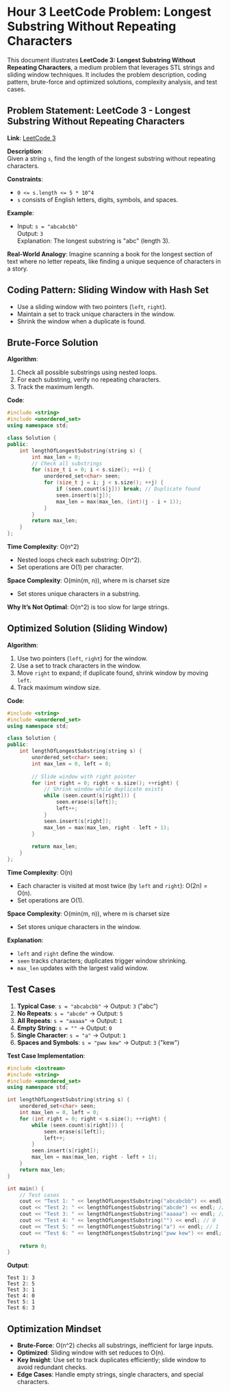 # Hour 3 LeetCode Problem: Longest Substring Without Repeating Characters

This document illustrates **LeetCode 3: Longest Substring Without Repeating Characters**, a medium problem that leverages STL strings and sliding window techniques. It includes the problem description, coding pattern, brute-force and optimized solutions, complexity analysis, and test cases.

## Problem Statement: LeetCode 3 - Longest Substring Without Repeating Characters
**Link**: [LeetCode 3](https://leetcode.com/problems/longest-substring-without-repeating-characters/)

**Description**:  
Given a string `s`, find the length of the longest substring without repeating characters.

**Constraints**:
- `0 <= s.length <= 5 * 10^4`
- `s` consists of English letters, digits, symbols, and spaces.

**Example**:
- Input: `s = "abcabcbb"`  
  Output: `3`  
  Explanation: The longest substring is "abc" (length 3).

**Real-World Analogy**: Imagine scanning a book for the longest section of text where no letter repeats, like finding a unique sequence of characters in a story.

## Coding Pattern: Sliding Window with Hash Set
- Use a sliding window with two pointers (`left`, `right`).
- Maintain a set to track unique characters in the window.
- Shrink the window when a duplicate is found.

## Brute-Force Solution
**Algorithm**:
1. Check all possible substrings using nested loops.
2. For each substring, verify no repeating characters.
3. Track the maximum length.

**Code**:
```cpp
#include <string>
#include <unordered_set>
using namespace std;

class Solution {
public:
    int lengthOfLongestSubstring(string s) {
        int max_len = 0;
        // Check all substrings
        for (size_t i = 0; i < s.size(); ++i) {
            unordered_set<char> seen;
            for (size_t j = i; j < s.size(); ++j) {
                if (seen.count(s[j])) break; // Duplicate found
                seen.insert(s[j]);
                max_len = max(max_len, (int)(j - i + 1));
            }
        }
        return max_len;
    }
};
```

**Time Complexity**: O(n^2)  
- Nested loops check each substring: O(n^2).
- Set operations are O(1) per character.

**Space Complexity**: O(min(m, n)), where m is charset size  
- Set stores unique characters in a substring.

**Why It’s Not Optimal**: O(n^2) is too slow for large strings.

## Optimized Solution (Sliding Window)
**Algorithm**:
1. Use two pointers (`left`, `right`) for the window.
2. Use a set to track characters in the window.
3. Move `right` to expand; if duplicate found, shrink window by moving `left`.
4. Track maximum window size.

**Code**:
```cpp
#include <string>
#include <unordered_set>
using namespace std;

class Solution {
public:
    int lengthOfLongestSubstring(string s) {
        unordered_set<char> seen;
        int max_len = 0, left = 0;
        
        // Slide window with right pointer
        for (int right = 0; right < s.size(); ++right) {
            // Shrink window while duplicate exists
            while (seen.count(s[right])) {
                seen.erase(s[left]);
                left++;
            }
            seen.insert(s[right]);
            max_len = max(max_len, right - left + 1);
        }
        
        return max_len;
    }
};
```

**Time Complexity**: O(n)  
- Each character is visited at most twice (by `left` and `right`): O(2n) = O(n).
- Set operations are O(1).

**Space Complexity**: O(min(m, n)), where m is charset size  
- Set stores unique characters in the window.

**Explanation**:
- `left` and `right` define the window.
- `seen` tracks characters; duplicates trigger window shrinking.
- `max_len` updates with the largest valid window.

## Test Cases
1. **Typical Case**: `s = "abcabcbb"` → Output: `3` ("abc")  
2. **No Repeats**: `s = "abcde"` → Output: `5`  
3. **All Repeats**: `s = "aaaaa"` → Output: `1`  
4. **Empty String**: `s = ""` → Output: `0`  
5. **Single Character**: `s = "a"` → Output: `1`  
6. **Spaces and Symbols**: `s = "pww kew"` → Output: `3` ("kew")  

**Test Case Implementation**:
```cpp
#include <iostream>
#include <string>
#include <unordered_set>
using namespace std;

int lengthOfLongestSubstring(string s) {
    unordered_set<char> seen;
    int max_len = 0, left = 0;
    for (int right = 0; right < s.size(); ++right) {
        while (seen.count(s[right])) {
            seen.erase(s[left]);
            left++;
        }
        seen.insert(s[right]);
        max_len = max(max_len, right - left + 1);
    }
    return max_len;
}

int main() {
    // Test cases
    cout << "Test 1: " << lengthOfLongestSubstring("abcabcbb") << endl; // 3
    cout << "Test 2: " << lengthOfLongestSubstring("abcde") << endl; // 5
    cout << "Test 3: " << lengthOfLongestSubstring("aaaaa") << endl; // 1
    cout << "Test 4: " << lengthOfLongestSubstring("") << endl; // 0
    cout << "Test 5: " << lengthOfLongestSubstring("a") << endl; // 1
    cout << "Test 6: " << lengthOfLongestSubstring("pww kew") << endl; // 3
    
    return 0;
}
```

**Output**:
```
Test 1: 3
Test 2: 5
Test 3: 1
Test 4: 0
Test 5: 1
Test 6: 3
```

## Optimization Mindset
- **Brute-Force**: O(n^2) checks all substrings, inefficient for large inputs.  
- **Optimized**: Sliding window with set reduces to O(n).  
- **Key Insight**: Use set to track duplicates efficiently; slide window to avoid redundant checks.  
- **Edge Cases**: Handle empty strings, single characters, and special characters.